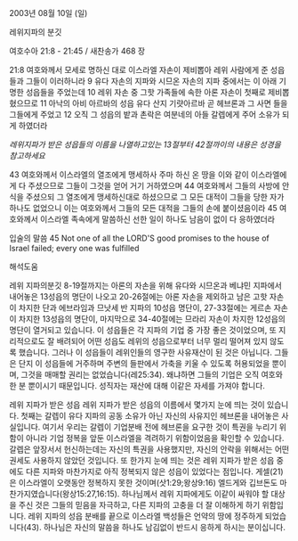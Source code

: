 2003년 08월 10일 (일)

레위지파의 분깃



여호수아 21:8 - 21:45 / 새찬송가 468 장


21:8 여호와께서 모세로 명하신 대로 이스라엘 자손이 제비뽑아 레위 사람에게 준 성읍들과 그들이 이러하니라
9 유다 자손의 지파와 시므온 자손의 지파 중에서는 이 아래 기명한 성읍들을 주었는데
10 레위 자손 중 그핫 가족들에 속한 아론 자손이 첫째로 제비뽑혔으므로
11 아낙의 아비 아르바의 성읍 유다 산지 기럇아르바 곧 헤브론과 그 사면 들을 그들에게 주었고
12 오직 그 성읍의 밭과 촌락은 여분네의 아들 갈렙에게 주어 소유가 되게 하였더라

*레위지파가 받은 성읍들의 이름을 나열하고있는 13절부터 42절까이의 내용은 성경을 참고하세요*

43 여호와께서 이스라엘의 열조에게 맹세하사 주마 하신 온 땅을 이와 같이 이스라엘에게 다 주셨으므로 그들이 그것을 얻어 거기 거하였으며
44 여호와께서 그들의 사방에 안식을 주셨으되 그 열조에게 맹세하신대로 하셨으므로 그 모든 대적이 그들을 당한 자가 하나도 없었으니 이는 여호와께서 그들의 모든 대적을 그들의 손에 붙이셨음이라
45 여호와께서 이스라엘 족속에게 말씀하신 선한 일이 하나도 남음이 없이 다 응하였더라

입술의 말씀
45 Not one of all the LORD'S good promises to the house of Israel failed; every one was fulfilled

해석도움





레위 지파의분깃
8-19절까지는 아론의 자손을 위해 유다와 시므온과 베냐민 지파에서 내어놓은 13성읍의 명단이 나오고 20-26절에는 아론 자손을 제외하고 남은 고핫 자손이 차지한 단과 에브라임과 므낫세 반 지파의 10성읍 명단이, 27-33절에는 게르손 자손이 차지한 13성읍의 명단이, 마지막으로 34-40절에는 므라리 자손이 차지한 12성읍의 명단이 열거되고 있습니다.  이 성읍들은 각 지파의 기업 중 가장 좋은 것이었으며, 또 지리적으로도 잘 배려되어 어떤 성읍도 레위의 성읍으로부터 너무 멀리 떨어져 있지 않도록 했습니다.  그러나 이 성읍들이 레위인들의 영구한 사유재산이 된 것은 아닙니다.  그들은 단지 이 성읍들에 거주하며 주변의 들판에서 가축을 키울 수 있도록 허용되었을 뿐이며, 그것을 매매할 권리는 없었습니다(레25:34).  왜냐하면 그들의 기업은 오직 여호와 한 분 뿐이시기 때문입니다.  성직자는 재산에 대해 이같은 자세를 가져야 합니다.

레위 지파가 받은 성읍
레위 지파가 받은 성읍의 이름에서 몇가지 눈에 띄는 것이 있습니다.  첫째는 갈렙이 유다 지파의 공동 소유가 아닌 자신의 사유지인 헤브론을 내어놓은 사실입니다.  여기서 우리는 갈렙이 기업분배 전에 헤브론을 요구한 것이 특권을 누리기 위함이 아니라 기업 정복을 앞둔 이스라엘을 격려하기 위함이었음을 확인할 수 있습니다.  갈렙은 앞장서서 헌신하는데는 자신의 특권을 사용했지만, 자신의 안락을 위해서는 어떤 권세도 사용하지 않았던 것입니다.  또 한가지 눈에 띄는 것은 레위 지파가 받은 성읍 중에도 다른 지파와 마찬가지로 아직 정복되지 않은 성읍이 있었다는 점입니다.  게셀(21)은 이스라엘이 오랫동안 정복하지 못한 것이며(삿1:29;왕상9:16) 엘드게와 깁브돈도 마찬가지였습니다(왕상15:27,16:15).  하나님께서 레위 지파에게도 이같이 싸워야 할 대상을 주신 것은 그들의 믿음을 자극하고, 다른 지파의 고충을 더 잘 이해하게 하기 위함입니다.  레위 지파의 성읍 분배를 끝으로 이스라엘 백성들은 언약의 땅에 정주하게 되었습니다(43).  하나님은 자신의 말씀을 하나도 남김없이 반드시 응하게 하시는 분이십니다.